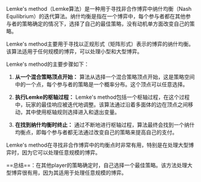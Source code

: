 Lemke's method（Lemke算法）是一种用于寻找非合作博弈中纳什均衡（Nash Equilibrium）的迭代算法。纳什均衡是指在一个博弈中，每个参与者都在其他参与者的策略确定的情况下，选择了自己的最佳策略，没有动机单方面改变自己的策略。

Lemke's method主要用于寻找以正规形式（矩阵形式）表示的博弈的纳什均衡。该算法适用于任何规模的博弈，可以处理小型和大型博弈。

Lemke's method的主要步骤如下：

1. **从一个混合策略顶点开始：** 算法从选择一个混合策略顶点开始，这是策略空间中的一个点，每个参与者的策略是一个概率分布。这个顶点可以任意选择。

2. **执行Lemke的枢轴过程：** Lemke's method包括一个枢轴过程，在这个过程中，玩家的最佳响应被迭代地调整。该算法通过沿着多面体的边在顶点之间移动，其中使用枢轴规则选择进入和退出变量。

3. **在找到纳什均衡时终止：** 通过不断地进行枢轴过程，算法最终会找到一个纳什均衡点，即每个参与者都无法通过改变自己的策略来提高自己的支付。

Lemke's method在寻找非合作博弈中的均衡点时非常有用，特别是在处理大型博弈时，因为它可以处理任意规模的博弈。

==总结==：在其他player的策略确定时，自己选择一个最佳策略。该方法处理大型博弈很有用，因为其适用于处理任意规模的博弈。